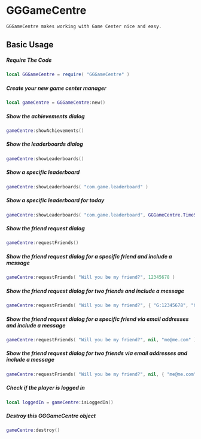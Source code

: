 GGGameCentre
============

	GGGameCentre makes working with Game Center nice and easy.
	
Basic Usage
-------------------------

##### Require The Code
```lua
local GGGameCentre = require( "GGGameCentre" )
```

##### Create your new game center manager
```lua
local gameCentre = GGGameCentre:new()
```

##### Show the achievements dialog
```lua
gameCentre:showAchievements()
```

##### Show the leaderboards dialog
```lua
gameCentre:showLeaderboards()
```

##### Show a specific leaderboard
```lua
gameCentre:showLeaderboards( "com.game.leaderboard" )
```

##### Show a specific leaderboard for today
```lua
gameCentre:showLeaderboards( "com.game.leaderboard", GGGameCentre.TimeScope.Today )
```

##### Show the friend request dialog
```lua
gameCentre:requestFriends()
```

##### Show the friend request dialog for a specific friend and include a message
```lua
gameCentre:requestFriends( "Will you be my friend?", 12345678 )
```

##### Show the friend request dialog for two friends and include a message
```lua
gameCentre:requestFriends( "Will you be my friend?", { "G:12345678", "G:64826483" } )
```

##### Show the friend request dialog for a specific friend via email addresses and include a message
```lua
gameCentre:requestFriends( "Will you be my friend?", nil, "me@me.com" )
```

##### Show the friend request dialog for two friends via email addresses and include a message
```lua
gameCentre:requestFriends( "Will you be my friend?", nil, { "me@me.com", "bob@me.com" } )
```

##### Check if the player is logged in
```lua
local loggedIn = gameCentre:isLoggedIn()
```

##### Destroy this GGGameCentre object
```lua
gameCentre:destroy()
```